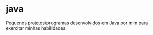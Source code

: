 # java
Pequenos projetos/programas desenvolvidos em Java por mim para exercitar minhas habilidades.
